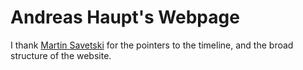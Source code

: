 # Andreas Haupt's Webpage
I thank [Martin Savetski](https://faculty.washington.edu/msaveski/) for the pointers to the timeline, and the broad structure of the website.